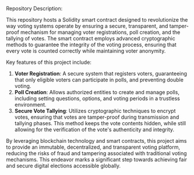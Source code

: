 Repository Description:

This repository hosts a Solidity smart contract designed to revolutionize the way voting systems operate by ensuring a secure, transparent, and tamper-proof mechanism for managing voter registrations, poll creation, and the tallying of votes. The smart contract employs advanced cryptographic methods to guarantee the integrity of the voting process, ensuring that every vote is counted correctly while maintaining voter anonymity. 

Key features of this project include:
1. **Voter Registration**: A secure system that registers voters, guaranteeing that only eligible voters can participate in polls, and preventing double voting.
2. **Poll Creation**: Allows authorized entities to create and manage polls, including setting questions, options, and voting periods in a trustless environment.
3. **Secure Vote Tallying**: Utilizes cryptographic techniques to encrypt votes, ensuring that votes are tamper-proof during transmission and tallying phases. This method keeps the vote contents hidden, while still allowing for the verification of the vote's authenticity and integrity.

By leveraging blockchain technology and smart contracts, this project aims to provide an immutable, decentralized, and transparent voting platform, reducing the risks of fraud and tampering associated with traditional voting mechanisms. This endeavor marks a significant step towards achieving fair and secure digital elections accessible globally.